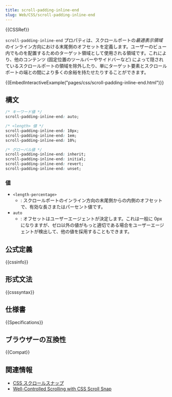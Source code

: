 ```yaml
---
title: scroll-padding-inline-end
slug: Web/CSS/scroll-padding-inline-end
---
```

{{CSSRef}}

`scroll-padding-inline-end` プロパティは、スクロールポートの*最適表示領域*のインライン方向における末尾側のオフセットを定義します。ユーザーのビュー内でものを配置するためのターゲット領域として使用される領域です。これにより、他のコンテンツ (固定位置のツールバーやサイドバーなど) によって隠されているスクロールポートの領域を除外したり、単にターゲット要素とスクロールポートの端との間により多くの余裕を持たせたりすることができます。

{{EmbedInteractiveExample("pages/css/scroll-padding-inline-end.html")}}

## 構文

```css
/* キーワード値 */
scroll-padding-inline-end: auto;

/* <length> 値 */
scroll-padding-inline-end: 10px;
scroll-padding-inline-end: 1em;
scroll-padding-inline-end: 10%;

/* グローバル値 */
scroll-padding-inline-end: inherit;
scroll-padding-inline-end: initial;
scroll-padding-inline-end: revert;
scroll-padding-inline-end: unset;
```

### 値

- `<length-percentage>`
  - : スクロールポートのインライン方向の末尾側からの内側のオフセットで、有効な長さまたはパーセント値です。
- `auto`
  - : オフセットはユーザーエージェントが決定します。これは一般に 0px になりますが、ゼロ以外の値がもっと適切である場合をユーザーエージェントが検出して、他の値を採用することもできます。

## 公式定義

{{cssinfo}}

## 形式文法

{{csssyntax}}

## 仕様書

{{Specifications}}

## ブラウザーの互換性

{{Compat}}

## 関連情報

- [CSS スクロールスナップ](/ja/docs/Web/CSS/CSS_Scroll_Snap)
- [Well-Controlled Scrolling with CSS Scroll Snap](https://web.dev/css-scroll-snap/)
